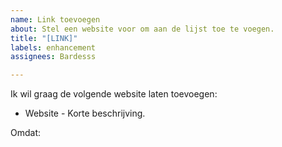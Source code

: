 ```yaml
---
name: Link toevoegen
about: Stel een website voor om aan de lijst toe te voegen.
title: "[LINK]"
labels: enhancement
assignees: Bardesss

---
```


Ik wil graag de volgende website laten toevoegen:

- Website - Korte beschrijving.

Omdat:

